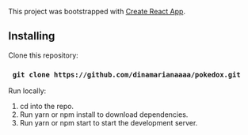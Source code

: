 This project was bootstrapped with [Create React App](https://github.com/facebook/create-react-app).

## Installing

Clone this repository:

### ` git clone https://github.com/dinamarianaaaa/pokedox.git`

Run locally:

1. cd into the repo.
2. Run yarn or npm install to download dependencies.
3. Run yarn or npm start to start the development server.
